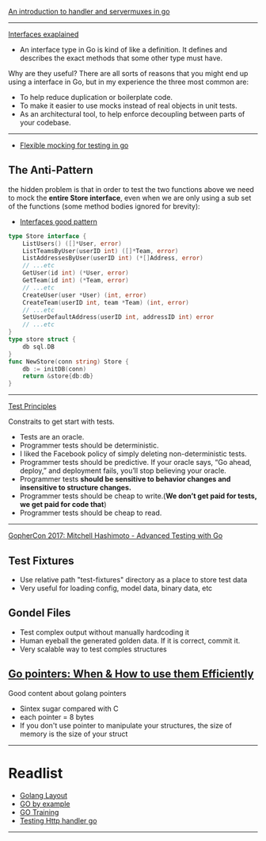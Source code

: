 [An introduction to handler and servermuxes in go](https://www.alexedwards.net/blog/an-introduction-to-handlers-and-servemuxes-in-go)


---

[Interfaces exaplained](https://www.alexedwards.net/blog/interfaces-explained)

* An interface type in Go is kind of like a definition. It defines and describes the exact methods that some other type must have.

Why are they useful?
There are all sorts of reasons that you might end up using a interface in Go, but in my experience the three most common are:

- To help reduce duplication or boilerplate code.
- To make it easier to use mocks instead of real objects in unit tests.
- As an architectural tool, to help enforce decoupling between parts of your codebase.

---
* [Flexible mocking for testing in go](https://medium.com/safetycultureengineering/flexible-mocking-for-testing-in-go-f952869e34f5)

## The Anti-Pattern
the hidden problem is that in order to test the two functions above we need to mock the **entire Store interface**, even when we are only using a sub set of the functions (some method bodies ignored for brevity):

- [Interfaces good pattern](https://github.com/golang/go/wiki/CodeReviewComments#interfaces)

```go
type Store interface {
    ListUsers() ([]*User, error)
    ListTeamsByUser(userID int) ([]*Team, error)
    ListAddressesByUser(userID int) (*[]Address, error)
    // ...etc
    GetUser(id int) (*User, error)
    GetTeam(id int) (*Team, error)
    // ...etc
    CreateUser(user *User) (int, error)
    CreateTeam(userID int, team *Team) (int, error)
    // ...etc
    SetUserDefaultAddress(userID int, addressID int) error
    // ...etc
}
type store struct {
    db sql.DB
}
func NewStore(conn string) Store {
    db := initDB(conn)
    return &store{db:db}
}
```


---
[Test Principles](https://medium.com/@kentbeck_7670/programmer-test-principles-d01c064d7934)

Constraits to get start with tests.

* Tests are an oracle.
* Programmer tests should be deterministic.
* I liked the Facebook policy of simply deleting non-deterministic tests.
* Programmer tests should be predictive. If your oracle says, “Go ahead, deploy,” and deployment fails, you’ll stop believing your oracle.
* Programmer tests **should be sensitive to behavior changes and insensitive to structure changes.**
* Programmer tests should be cheap to write.(**We don’t get paid for tests, we get paid for code that**)
* Programmer tests should be cheap to read.
---
[GopherCon 2017: Mitchell Hashimoto - Advanced Testing with Go
](https://www.youtube.com/watch?v=8hQG7QlcLBk&ab_channel=GopherAcademy)

## Test Fixtures

* Use relative path "test-fixtures" directory as a place to store test data
* Very useful for loading config, model data, binary data, etc

## Gondel Files

* Test complex output without manually hardcoding  it
* Human eyeball the generated golden data. If it is correct, commit it.
* Very scalable way to test comples structures 


## [Go pointers: When & How to use them Efficiently](https://www.youtube.com/watch?v=3WsEDZRif6U) 

Good content about golang pointers

- Sintex sugar compared with C
- each pointer = 8 bytes
- If you don't use pointer to manipulate your structures, the size of memory is the size of your struct

---

# Readlist
* [Golang Layout](https://github.com/golang-standards/project-layout)
* [GO by example](https://gobyexample.com/)
* [GO Training](https://github.com/ardanlabs/gotraining/blob/master/reading/README.md)
* [Testing Http handler go](https://www.cloudbees.com/blog/testing-http-handlers-go)

---


